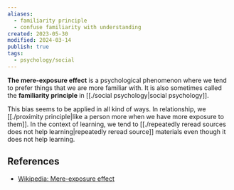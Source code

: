 ```yaml
---
aliases:
  - familiarity principle
  - confuse familiarity with understanding
created: 2023-05-30
modified: 2024-03-14
publish: true
tags:
  - psychology/social
---
```

**The mere-exposure effect** is a psychological phenomenon where we tend to prefer things that we are more familiar with. It is also sometimes called the **familiarity principle** in [[./social psychology|social psychology]].

This bias seems to be applied in all kind of ways. In relationship, we [[./proximity principle|like a person more when we have more exposure to them]]. In the context of learning, we tend to [[./repeatedly reread sources does not help learning|repeatedly reread source]] materials even though it does not help learning.

## References
- [Wikipedia: Mere-exposure effect](https://en.wikipedia.org/wiki/Mere-exposure_effect)